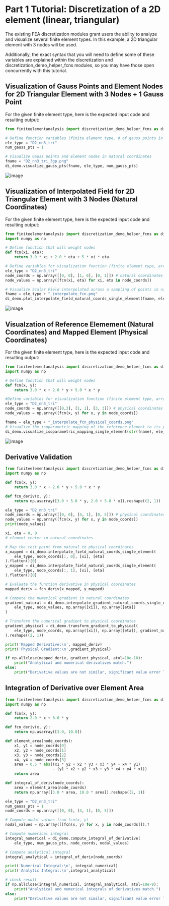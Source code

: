 # Part 1 Tutorial: Discretization of a 2D element (linear, triangular)

The existing FEA discretization modules grant users the ability to analyze and visualize several finite element types. In this example, a 2D triangular element with 3 nodes will be used.

Additionally, the exact syntax that you will need to define some of these variables are explained within the discretization and discretization_demo_helper_fcns modules, so you may have those open concurrently with this tutorial.

## Visualization of Gauss Points and Element Nodes for 2D Triangular Element with 3 Nodes + 1 Gauss Point

For the given finite element type, here is the expected input code and resulting output:

```python
from finiteelementanalysis import discretization_demo_helper_fcns as di_demo

# Define function variables (finite element type, # of gauss points in specified element type, plot type for specified element type, and desired file name)
ele_type = "D2_nn3_tri"
num_gauss_pts = 1

# Visualize Gauss points and element nodes in natural coordinates
fname = "D2_nn3_tri_3gp.png"
di_demo.visualize_gauss_pts(fname, ele_type, num_gauss_pts)

```
![image](https://github.com/user-attachments/assets/eebd8095-e4fb-4969-8ceb-98412222907c)


## Visualization of Interpolated Field for 2D Triangular Element with 3 Nodes (Natural Coordinates)

For the given finite element type, here is the expected input code and resulting output:

```python
from finiteelementanalysis import discretization_demo_helper_fcns as di_demo
import numpy as np

# Define function that will weight nodes
def fcn(xi, eta):
    return 3.0 * xi + 2.0 * eta + 5 * xi * eta

# Define variables for visualization function (finite element type, array contain node coordinates (exact coordinates are user defined), value of the field at each node (using previously defined fcn function), and desired file name)
ele_type = "D2_nn3_tri"
node_coords = np.array([[0, 0], [1, 0], [0, 1]]) # natural coordinates
node_values = np.array([fcn(xi, eta) for xi, eta in node_coords])

# Visualize Scalar Field interpolated across a sampling of points in natural coordinates
fname = ele_type + "_interpolate_fcn.png"
di_demo.plot_interpolate_field_natural_coords_single_element(fname, ele_type, node_values)
```
![image](https://github.com/user-attachments/assets/3b201a00-85fa-4aa8-85ba-1b7175ab9708)

## Visualzation of Reference Elemement (Natural Coordinates) and Mapped Element (Physical Coordinates)

For the given finite element type, here is the expected input code and resulting output:

```python
from finiteelementanalysis import discretization_demo_helper_fcns as di_demo
import numpy as np

# Define function that will weight nodes
def fcn(x, y):
    return 3.0 * x + 2.0 * y + 5.0 * x * y

#Define variables for visualization function (finite element type, array contain node coordinates (exact coordinates are user defined), value of the field at each node (using previously defined fcn function), and desired file name)
ele_type = "D2_nn3_tri"
node_coords = np.array([[0,3], [1, 1], [3, 3]]) # physical coordinates
node_values = np.array([fcn(x, y) for x, y in node_coords])

fname = ele_type + "_interpolate_fcn_physical_coords.png"
# Visualize the isoparametric mapping of the reference element to its physical shape
di_demo.visualize_isoparametric_mapping_single_element(str(fname), ele_type, node_coords, node_values)
```

![image](https://github.com/user-attachments/assets/df5d7566-499b-4616-a5ba-41099f93f491)


## Derivative Validation

```python
from finiteelementanalysis import discretization_demo_helper_fcns as di_demo
import numpy as np

def fcn(x, y):
    return 3.0 * x + 2.0 * y + 5.0 * x * y

def fcn_deriv(x, y):
    return np.asarray([3.0 + 5.0 * y, 2.0 + 5.0 * x]).reshape((2, 1))

ele_type = "D2_nn3_tri"
node_coords = np.array([[0, 0], [4, 1], [0, 5]]) # physical coordinates
node_values = np.array([fcn(x, y) for x, y in node_coords])
print(node_values)

xi, eta = 0, 0
# element center in natural coordinates

# Map the test point from natural to physical coordinates
x_mapped = di_demo.interpolate_field_natural_coords_single_element(
    ele_type, node_coords[:, 0], [xi], [eta]
).flatten()[0]
y_mapped = di_demo.interpolate_field_natural_coords_single_element(
    ele_type, node_coords[:, 1], [xi], [eta]
).flatten()[0]

# Evaluate the function derivative in physical coordinates
mapped_deriv = fcn_deriv(x_mapped, y_mapped)

# Compute the numerical gradient in natural coordinates
gradient_natural = di_demo.interpolate_gradient_natural_coords_single_element(
    ele_type, node_values, np.array([xi]), np.array([eta])
)

# Transform the numerical gradient to physical coordinates
gradient_physical = di_demo.transform_gradient_to_physical(
    ele_type, node_coords, np.array([xi]), np.array([eta]), gradient_natural
).reshape((2, 1))

print('Mapped Derivative:\n', mapped_deriv)
print('Physical Gradient:\n',gradient_physical)

if np.allclose(mapped_deriv, gradient_physical, atol=10e-10):
    print("Analytical and numerical derivatives match.")
else:
    print("Derivative values are not similar, significant value error likely.")
```

## Integration of Derivative over Element Area

```python
from finiteelementanalysis import discretization_demo_helper_fcns as di_demo
import numpy as np

def fcn(x, y):
    return 2.0 * x + 6.0 * y

def fcn_deriv(x, y):
    return np.asarray([3.0, 10.0])

def element_area(node_coords):
    x1, y1 = node_coords[0]
    x2, y2 = node_coords[1]
    x3, y3 = node_coords[2]
    x4, y4 = node_coords[3]
    area = 0.5 * abs((x1 * y2 + x2 * y3 + x3 * y4 + x4 * y1) 
                     - (y1 * x2 + y2 * x3 + y3 * x4 + y4 * x1))
    return area

def integral_of_deriv(node_coords):
    area = element_area(node_coords)
    return np.array([3.0 * area, 10.0 * area]).reshape((2, 1))

ele_type = "D2_nn3_tri"
num_gauss_pts = 1
node_coords = np.array([[0, 0], [4, 1], [0, 5]])

# Compute nodal values from fcn(x, y)
nodal_values = np.array([[fcn(x, y) for x, y in node_coords]]).T

# Compute numerical integral
integral_numerical = di_demo.compute_integral_of_derivative(
    ele_type, num_gauss_pts, node_coords, nodal_values)

# Compute analytical integral
integral_analytical = integral_of_deriv(node_coords)

print('Numerical Integral:\n', integral_numerical)
print('Analytic Integral:\n',integral_analytical)

# check result
if np.allclose(integral_numerical, integral_analytical, atol=10e-9):
    print("Analytical and numerical integrals of derivatives match.")
else:
    print("Derivative values are not similar, significant value error likely.")

